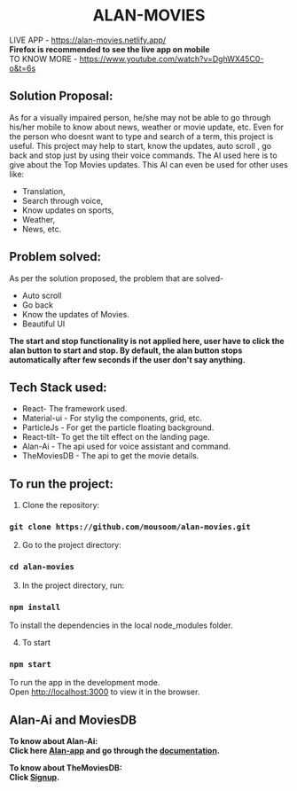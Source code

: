<h1 align="center" >ALAN-MOVIES</h1>

LIVE APP - https://alan-movies.netlify.app/ <br/>
**Firefox is recommended to see the live app on mobile** <br/>
TO KNOW MORE - https://www.youtube.com/watch?v=DghWX45C0-o&t=6s


## Solution Proposal:

As for a visually impaired person, he/she may not be able to go through his/her mobile to know about news, weather or movie update, etc. Even for the person who doesnt want to type and search of a term, this project is useful. This project may help to start, know the updates, auto scroll , go back and stop just by using their voice commands. The AI used here is to give about the Top Movies updates. This AI can even be used for other uses like:
* Translation, 
* Search through voice, 
* Know updates on sports, 
* Weather,
* News, etc.

## Problem solved:
As per the solution proposed, the problem that are solved-
* Auto scroll
* Go back 
* Know the updates of Movies.
* Beautiful UI<br/>

**The start and stop functionality is not applied here, user have to click the alan button to start and stop. By default, the alan button stops automatically after few seconds if the user don't say anything.**

## Tech Stack used:
* React- The framework used.
* Material-ui - For stylig the components, grid, etc.
* ParticleJs - For get the particle floating background.
* React-tilt- To get the tilt effect on the landing page.
* Alan-Ai - The api used for voice assistant and command.
* TheMoviesDB - The api to get the movie details.

## To run the project:

1. Clone the repository:

### `git clone https://github.com/mousoom/alan-movies.git`

2. Go to the project directory:

### `cd alan-movies`

3. In the project directory, run:

### `npm install` 
To install the dependencies in the local node_modules folder.

4. To start

### `npm start`
To run the app in the development mode.<br />
Open [http://localhost:3000](http://localhost:3000) to view it in the browser.


## Alan-Ai and MoviesDB

**To know about Alan-Ai:<br/>
Click here [Alan-app](https://alan.app/) and go through the [documentation](https://alan.app/docs/usage/getting-started).**

**To know about TheMoviesDB:<br/>
Click [Signup](https://www.themoviedb.org/signup).**




